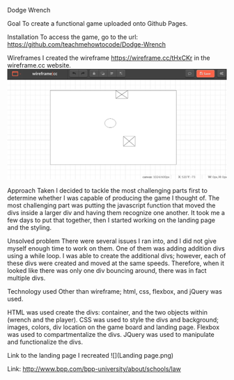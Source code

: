 Dodge Wrench

Goal 
To create a functional game uploaded onto Github Pages.

Installation
To access the game, go to the url:
https://github.com/teachmehowtocode/Dodge-Wrench

Wireframes
I created the wireframe https://wireframe.cc/tHxCKr in the wireframe.cc website.
![](Wireframe.png)

Approach Taken
I decided to tackle the most challenging parts first to determine whether I was capable of 
producing the game I thought of. The most challenging part was putting the javascript 
function that moved the divs inside a larger div and having them recognize one another.
It took me a few days to put that together, then I started working on the landing page
and the styling. 

Unsolved problem
There were several issues I ran into, and I did not give myself enough time to work on them.
One of them was adding addition divs using a while loop. I was able to create the additional
divs; however, each of these divs were created and moved at the same speeds. Therefore,
when it looked like there was only one div bouncing around, there was in fact multiple
divs. 


Technology used
Other than wireframe; html, css, flexbox, and jQuery was used.

HTML was used create the divs: container, and the two objects within
(wrench and the player).
CSS was used to style the divs and background; images, colors, div
location on the game board and landing page.
Flexbox was used to compartmentalize the divs.
JQuery was used to manipulate and functionalize the divs.


Link to the landing page I recreated
![](Landing page.png)

Link: http://www.bpp.com/bpp-university/about/schools/law

